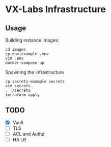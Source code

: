 # VX-Labs Infrastructure

## Usage

Building instance images:

```
cd images
cp env-example .env
vim .env
docker-compose up
```

Spawning the infrastructure
```
cp secrets-example secrets
vim secrets
. ./secrets
terraform apply
```

## TODO

* [x] Vault
* [ ] TLS
* [ ] ACL and Authz
* [ ] HA LB
